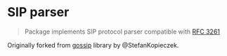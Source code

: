# SIP parser

> Package implements SIP protocol parser compatible with [RFC 3261](https://tools.ietf.org/html/rfc3261)

Originally forked from [gossip](https://github.com/StefanKopieczek/gossip) library by @StefanKopieczek.
